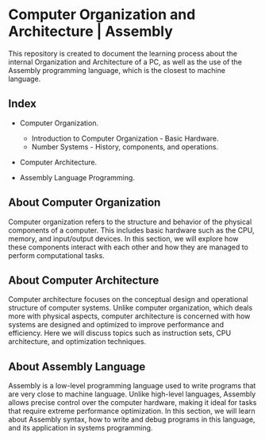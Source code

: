 # Computer Organization and Architecture | Assembly 

This repository is created to document the learning process about the internal Organization and Architecture of a PC, as well as the use of the Assembly programming language, which is the closest to machine language.

## Index

- Computer Organization.
    - Introduction to Computer Organization - Basic Hardware.
    - Number Systems - History, components, and operations.

- Computer Architecture.

- Assembly Language Programming.

## About Computer Organization

Computer organization refers to the structure and behavior of the physical components of a computer. This includes basic hardware such as the CPU, memory, and input/output devices. In this section, we will explore how these components interact with each other and how they are managed to perform computational tasks.

## About Computer Architecture

Computer architecture focuses on the conceptual design and operational structure of computer systems. Unlike computer organization, which deals more with physical aspects, computer architecture is concerned with how systems are designed and optimized to improve performance and efficiency. Here we will discuss topics such as instruction sets, CPU architecture, and optimization techniques.

## About Assembly Language 

Assembly is a low-level programming language used to write programs that are very close to machine language. Unlike high-level languages, Assembly allows precise control over the computer hardware, making it ideal for tasks that require extreme performance optimization. In this section, we will learn about Assembly syntax, how to write and debug programs in this language, and its application in systems programming.